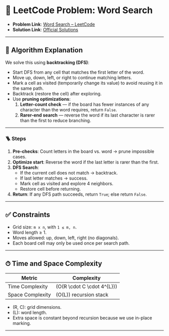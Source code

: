 # 🧩 LeetCode Problem: Word Search

- **Problem Link**: [Word Search – LeetCode](https://leetcode.com/problems/word-search/)
- **Solution Link**: [Official Solutions](https://leetcode.com/problems/word-search/solutions/)

---

## 🧠 Algorithm Explanation

We solve this using **backtracking (DFS)**:

- Start DFS from any cell that matches the first letter of the word.  
- Move up, down, left, or right to continue matching letters.  
- Mark a cell as visited (temporarily change its value) to avoid reusing it in the same path.  
- Backtrack (restore the cell) after exploring.  
- Use **pruning optimizations**:  
  1. **Letter-count check** — if the board has fewer instances of any character than the word requires, return `False`.  
  2. **Rarer-end search** — reverse the word if its last character is rarer than the first to reduce branching.  

---

### 🪜 Steps

1. **Pre-checks**: Count letters in the board vs. word → prune impossible cases.  
2. **Optimize start**: Reverse the word if the last letter is rarer than the first.  
3. **DFS Search**:  
   - If the current cell does not match → backtrack.  
   - If last letter matches → success.  
   - Mark cell as visited and explore 4 neighbors.  
   - Restore cell before returning.  
4. **Return**: If any DFS path succeeds, return `True`; else return `False`.

---

## ✅ Constraints

- Grid size: `m x n`, with `1 ≤ m, n`.  
- Word length ≥ 1.  
- Moves allowed: up, down, left, right (no diagonals).  
- Each board cell may only be used once per search path.  

---

## ⏱ Time and Space Complexity

| Metric            | Complexity                   |
|-------------------|------------------------------|
| Time Complexity   | \(O(R \cdot C \cdot 4^{L})\) |
| Space Complexity  | \(O(L)\) recursion stack     |

- \(R, C\): grid dimensions.  
- \(L\): word length.  
- Extra space is constant beyond recursion because we use in-place marking.

---
